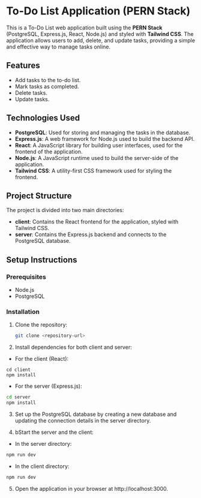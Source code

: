 # To-Do List Application (PERN Stack)

This is a To-Do List web application built using the **PERN Stack** (PostgreSQL, Express.js, React, Node.js) and styled with **Tailwind CSS**. The application allows users to add, delete, and update tasks, providing a simple and effective way to manage tasks online.

## Features

- Add tasks to the to-do list.
- Mark tasks as completed.
- Delete tasks.
- Update tasks.

## Technologies Used

- **PostgreSQL**: Used for storing and managing the tasks in the database.
- **Express.js**: A web framework for Node.js used to build the backend API.
- **React**: A JavaScript library for building user interfaces, used for the frontend of the application.
- **Node.js**: A JavaScript runtime used to build the server-side of the application.
- **Tailwind CSS**: A utility-first CSS framework used for styling the frontend.

## Project Structure

The project is divided into two main directories:

- **client**: Contains the React frontend for the application, styled with Tailwind CSS.
- **server**: Contains the Express.js backend and connects to the PostgreSQL database.

## Setup Instructions

### Prerequisites

- Node.js
- PostgreSQL

### Installation

1. Clone the repository:
   ```bash
   git clone <repository-url>
2. Install dependencies for both client and server:

- For the client (React):
```basg
cd client
npm install
```
- For the server (Express.js):
 ```bash
cd server
npm install
```
3. Set up the PostgreSQL database by creating a new database and updating the connection details in the server directory.

4. bStart the server and the client:

- In the server directory:
```bash
npm run dev
```
- In the client directory:
```bash
npm run dev
```
5. Open the application in your browser at http://localhost:3000.

